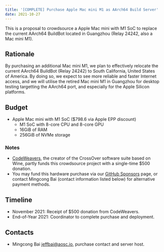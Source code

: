 ```yaml
---
title: '[COMPLETE] Purchase Apple Mac mini M1 as AArch64 Build Server'
date: 2021-10-27
---
```


This is a proposal to crowdsource a Apple Mac mini with M1 SoC to replace the current AArch64 BuildBot located in Guangzhou (Relay 24242, also a Mac mini M1).

## Rationale

By purchasing an additional Mac mini M1, we plan to effectively relocate the current AArch64 BuildBot (Relay 24242) to South California, United States of America. By doing so, we expect to see more reliable and faster Internet access, and we will utilise the retired Mac mini M1 in Guangzhou for desktop testing targetting the AArch64 port, and especially for the Apple Silicon platforms.

## Budget

+ Apple Mac mini with M1 SoC ($798.6 via Apple EPP discount)
  - M1 SoC with 8-core CPU and 8-core GPU
  - 16GiB of RAM
  - 256GiB of NVMe storage

### Notes

- [CodeWeavers](https://www.codeweavers.com/), the creator of the CrossOver software suite based on Wine, partly funds this crowdsource project with a single-time $500 donation.
- You may fund this hardware purchase via our [GitHub Sponsors](https://github.com/sponsors/AOSC-Dev) page, or contact Mingcong Bai (contact information listed below) for alternative payment methods.

## Timeline

- November 2021: Receipt of $500 donation from CodeWeavers.
- End-of-Year 2021: Coordinator to complete purchase and deployment.

## Contacts

- Mingcong Bai <jeffbai@aosc.io>, purchase contact and server host.

